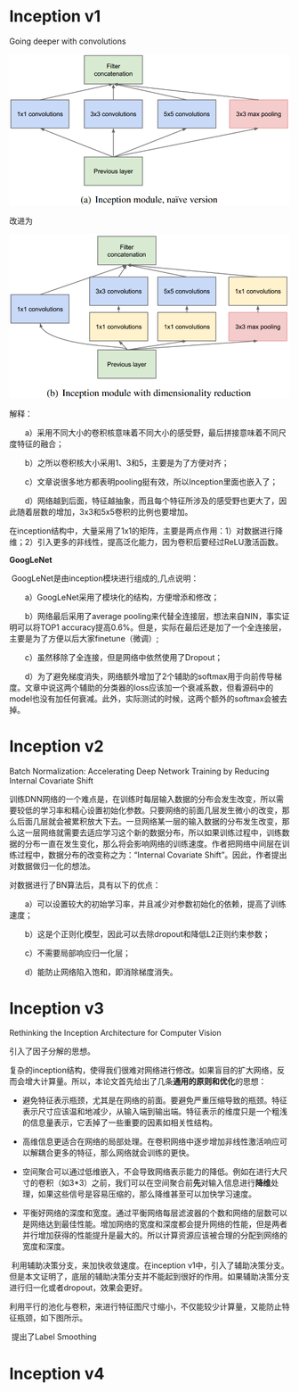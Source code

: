 # Inception v1

Going deeper with convolutions

![img](assets/1456303-20190504162301047-898768446.png)



改进为

![img](assets/1456303-20190504162327115-2119269106.png)



解释：

　　a）采用不同大小的卷积核意味着不同大小的感受野，最后拼接意味着不同尺度特征的融合； 

　　b）之所以卷积核大小采用1、3和5，主要是为了方便对齐；

　　c）文章说很多地方都表明pooling挺有效，所以Inception里面也嵌入了；

　　d）网络越到后面，特征越抽象，而且每个特征所涉及的感受野也更大了，因此随着层数的增加，3x3和5x5卷积的比例也要增加。



​	在inception结构中，大量采用了1x1的矩阵，主要是两点作用：1）对数据进行降维；2）引入更多的非线性，提高泛化能力，因为卷积后要经过ReLU激活函数。

**GoogLeNet**

​	GoogLeNet是由inception模块进行组成的,几点说明：

　　a）GoogLeNet采用了模块化的结构，方便增添和修改；

　　b）网络最后采用了average pooling来代替全连接层，想法来自NIN，事实证明可以将TOP1 accuracy提高0.6%。但是，实际在最后还是加了一个全连接层，主要是为了方便以后大家finetune（微调）;

　　c）虽然移除了全连接，但是网络中依然使用了Dropout；

　　d）为了避免梯度消失，网络额外增加了2个辅助的softmax用于向前传导梯度。文章中说这两个辅助的分类器的loss应该加一个衰减系数，但看源码中的model也没有加任何衰减。此外，实际测试的时候，这两个额外的softmax会被去掉。



# Inception v2

Batch Normalization: Accelerating Deep Network Training by Reducing Internal Covariate Shift

​	训练DNN网络的一个难点是，在训练时每层输入数据的分布会发生改变，所以需要较低的学习率和精心设置初始化参数。只要网络的前面几层发生微小的改变，那么后面几层就会被累积放大下去。一旦网络某一层的输入数据的分布发生改变，那么这一层网络就需要去适应学习这个新的数据分布，所以如果训练过程中，训练数据的分布一直在发生变化，那么将会影响网络的训练速度。作者把网络中间层在训练过程中，数据分布的改变称之为：“Internal Covariate Shift”。因此，作者提出对数据做归一化的想法。

对数据进行了BN算法后，具有以下的优点：

　　a）可以设置较大的初始学习率，并且减少对参数初始化的依赖，提高了训练速度；

　　b）这是个正则化模型，因此可以去除dropout和降低L2正则约束参数；

　　c）不需要局部响应归一化层；

　　d）能防止网络陷入饱和，即消除梯度消失。





# Inception v3

Rethinking the Inception Architecture for Computer Vision

引入了因子分解的思想。



复杂的inception结构，使得我们很难对网络进行修改。如果盲目的扩大网络，反而会增大计算量。所以，本论文首先给出了几条**通用的原则和优化**的思想：

- 避免特征表示瓶颈，尤其是在网络的前面。要避免严重压缩导致的瓶颈。特征表示尺寸应该温和地减少，从输入端到输出端。特征表示的维度只是一个粗浅的信息量表示，它丢掉了一些重要的因素如相关性结构。

- 高维信息更适合在网络的局部处理。在卷积网络中逐步增加非线性激活响应可以解耦合更多的特征，那么网络就会训练的更快。

- 空间聚合可以通过低维嵌入，不会导致网络表示能力的降低。例如在进行大尺寸的卷积（如3*3）之前，我们可以在空间聚合前**先**对输入信息进行**降维**处理，如果这些信号是容易压缩的，那么降维甚至可以加快学习速度。

- 平衡好网络的深度和宽度。通过平衡网络每层滤波器的个数和网络的层数可以是网络达到最佳性能。增加网络的宽度和深度都会提升网络的性能，但是两者并行增加获得的性能提升是最大的。所以计算资源应该被合理的分配到网络的宽度和深度。 



​	利用辅助决策分支，来加快收敛速度。在inception v1中，引入了辅助决策分支。但是本文证明了，底层的辅助决策分支并不能起到很好的作用。如果辅助决策分支进行归一化或者dropout，效果会更好。

​	利用平行的池化与卷积，来进行特征图尺寸缩小，不仅能较少计算量，又能防止特征瓶颈，如下图所示。


​	提出了Label Smoothing





# Inception v4